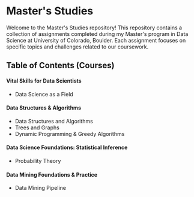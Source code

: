 # Master's Studies

Welcome to the Master's Studies repository! This repository contains a collection of assignments completed during my Master's program in Data Science at University of Colorado, Boulder. Each assignment focuses on specific topics and challenges related to our coursework.

## Table of Contents (Courses)
#### Vital Skills for Data Scientists
- Data Science as a Field

#### Data Structures & Algorithms
- Data Structures and Algorithms
- Trees and Graphs
- Dynamic Programming & Greedy Algorithms

#### Data Science Foundations: Statistical Inference
- Probability Theory

#### Data Mining Foundations & Practice
- Data Mining Pipeline